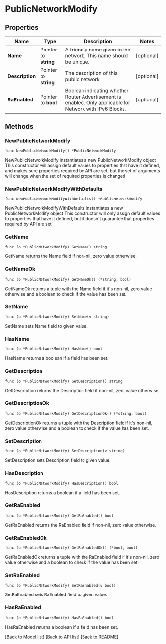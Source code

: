 # PublicNetworkModify

## Properties

Name | Type | Description | Notes
------------ | ------------- | ------------- | -------------
**Name** | Pointer to **string** | A friendly name given to the network. This name should be unique. | [optional] 
**Description** | Pointer to **string** | The description of this public network | [optional] 
**RaEnabled** | Pointer to **bool** | Boolean indicating whether Router Advertisement is enabled. Only applicable for Network with IPv6 Blocks. | [optional] 

## Methods

### NewPublicNetworkModify

`func NewPublicNetworkModify() *PublicNetworkModify`

NewPublicNetworkModify instantiates a new PublicNetworkModify object
This constructor will assign default values to properties that have it defined,
and makes sure properties required by API are set, but the set of arguments
will change when the set of required properties is changed

### NewPublicNetworkModifyWithDefaults

`func NewPublicNetworkModifyWithDefaults() *PublicNetworkModify`

NewPublicNetworkModifyWithDefaults instantiates a new PublicNetworkModify object
This constructor will only assign default values to properties that have it defined,
but it doesn't guarantee that properties required by API are set

### GetName

`func (o *PublicNetworkModify) GetName() string`

GetName returns the Name field if non-nil, zero value otherwise.

### GetNameOk

`func (o *PublicNetworkModify) GetNameOk() (*string, bool)`

GetNameOk returns a tuple with the Name field if it's non-nil, zero value otherwise
and a boolean to check if the value has been set.

### SetName

`func (o *PublicNetworkModify) SetName(v string)`

SetName sets Name field to given value.

### HasName

`func (o *PublicNetworkModify) HasName() bool`

HasName returns a boolean if a field has been set.

### GetDescription

`func (o *PublicNetworkModify) GetDescription() string`

GetDescription returns the Description field if non-nil, zero value otherwise.

### GetDescriptionOk

`func (o *PublicNetworkModify) GetDescriptionOk() (*string, bool)`

GetDescriptionOk returns a tuple with the Description field if it's non-nil, zero value otherwise
and a boolean to check if the value has been set.

### SetDescription

`func (o *PublicNetworkModify) SetDescription(v string)`

SetDescription sets Description field to given value.

### HasDescription

`func (o *PublicNetworkModify) HasDescription() bool`

HasDescription returns a boolean if a field has been set.

### GetRaEnabled

`func (o *PublicNetworkModify) GetRaEnabled() bool`

GetRaEnabled returns the RaEnabled field if non-nil, zero value otherwise.

### GetRaEnabledOk

`func (o *PublicNetworkModify) GetRaEnabledOk() (*bool, bool)`

GetRaEnabledOk returns a tuple with the RaEnabled field if it's non-nil, zero value otherwise
and a boolean to check if the value has been set.

### SetRaEnabled

`func (o *PublicNetworkModify) SetRaEnabled(v bool)`

SetRaEnabled sets RaEnabled field to given value.

### HasRaEnabled

`func (o *PublicNetworkModify) HasRaEnabled() bool`

HasRaEnabled returns a boolean if a field has been set.


[[Back to Model list]](../README.md#documentation-for-models) [[Back to API list]](../README.md#documentation-for-api-endpoints) [[Back to README]](../README.md)


